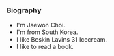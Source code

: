 ### Biography

- I'm Jaewon Choi.
- I'm from South Korea.
- I like Beskin Lavins 31 Icecream.
- I like to read a book.
